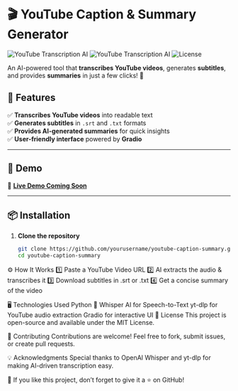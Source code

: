 # 🎬 YouTube Caption & Summary Generator  

![YouTube Transcription AI](https://img.shields.io/badge/Python-3.x-blue) ![YouTube Transcription AI](https://img.shields.io/badge/AI-Powered-green) ![License](https://img.shields.io/badge/License-MIT-lightgrey)

An AI-powered tool that **transcribes YouTube videos**, generates **subtitles**, and provides **summaries** in just a few clicks! 🚀  

## 📌 Features  
✅ **Transcribes YouTube videos** into readable text  
✅ **Generates subtitles** in `.srt` and `.txt` formats  
✅ **Provides AI-generated summaries** for quick insights  
✅ **User-friendly interface** powered by **Gradio**  

---

## 🎥 Demo  
🔗 **[Live Demo Coming Soon]()**  

---

## 📦 Installation  

1. **Clone the repository**  
   ```bash
   git clone https://github.com/yourusername/youtube-caption-summary.git
   cd youtube-caption-summary


⚙️ How It Works
1️⃣ Paste a YouTube Video URL
2️⃣ AI extracts the audio & transcribes it
3️⃣ Download subtitles in .srt or .txt
4️⃣ Get a concise summary of the video

🖥️ Technologies Used
Python 🐍
Whisper AI for Speech-to-Text
yt-dlp for YouTube audio extraction
Gradio for interactive UI
📄 License
This project is open-source and available under the MIT License.

🤝 Contributing
Contributions are welcome! Feel free to fork, submit issues, or create pull requests.

💡 Acknowledgments
Special thanks to OpenAI Whisper and yt-dlp for making AI-driven transcription easy.

🌟 If you like this project, don’t forget to give it a ⭐ on GitHub!
